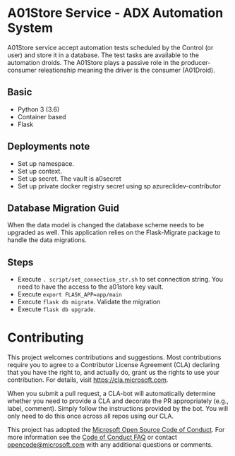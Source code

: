 # A01Store Service - ADX Automation System

A01Store service accept automation tests scheduled by the Control (or user) and store it in a database. The test tasks are available to the automation droids. The A01Store plays a passive role in the producer-consumer releationship meaning the driver is the consumer (A01Droid).

## Basic
- Python 3 (3.6)
- Container based
- Flask

## Deployments note
- Set up namespace.
- Set up context.
- Set up secret. The vault is a0secret
- Set up private docker registry secret using sp azureclidev-contributor

## Database Migration Guid

When the data model is changed the database scheme needs to be upgraded as well. This application relies 
on the Flask-Migrate package to handle the data migrations.

## Steps

- Execute `. script/set_connection_str.sh` to set connection string. You need to have the access to
  the a01store key vault.
- Execute `export FLASK_APP=app/main`
- Execute `flask db migrate`. Validate the migration
- Execute `flask db upgrade`.

# Contributing

This project welcomes contributions and suggestions.  Most contributions require you to agree to a
Contributor License Agreement (CLA) declaring that you have the right to, and actually do, grant us
the rights to use your contribution. For details, visit https://cla.microsoft.com.

When you submit a pull request, a CLA-bot will automatically determine whether you need to provide
a CLA and decorate the PR appropriately (e.g., label, comment). Simply follow the instructions
provided by the bot. You will only need to do this once across all repos using our CLA.

This project has adopted the [Microsoft Open Source Code of Conduct](https://opensource.microsoft.com/codeofconduct/).
For more information see the [Code of Conduct FAQ](https://opensource.microsoft.com/codeofconduct/faq/) or
contact [opencode@microsoft.com](mailto:opencode@microsoft.com) with any additional questions or comments.
